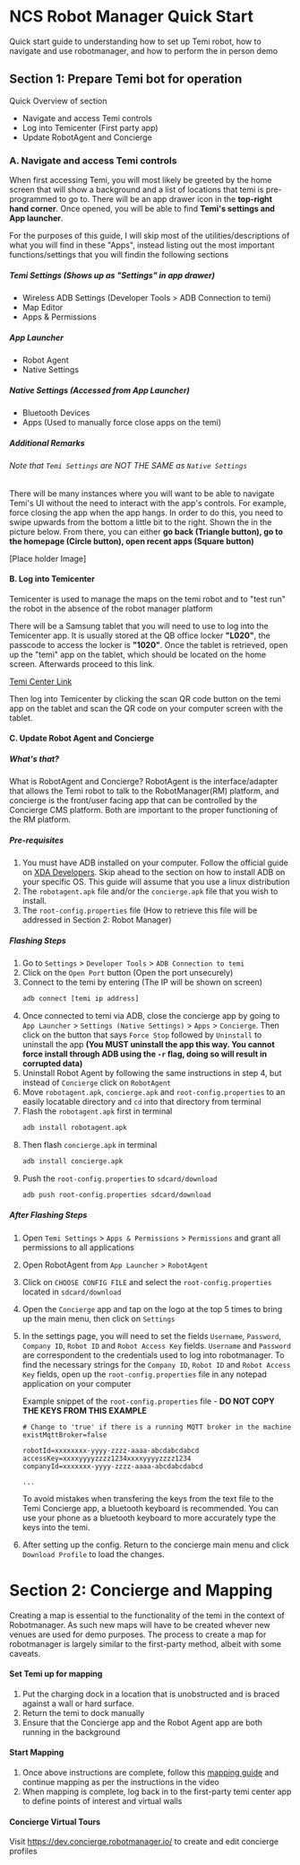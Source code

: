 # NCS Robot Manager Quick Start

Quick start guide to understanding how to set up Temi robot, how to navigate and use robotmanager, and how to perform the in person demo

## Section 1: Prepare Temi bot for operation

Quick Overview of section
- Navigate and access Temi controls
- Log into Temicenter (First party app)
- Update RobotAgent and Concierge

### A. Navigate and access Temi controls

When first accessing Temi, you will most likely be greeted by the home screen that will show a background and a list of locations that temi is pre-programmed to go to. There will be an app drawer icon in the **top-right hand corner**. Once opened, you will be able to find **Temi's settings and App launcher**. 

For the purposes of this guide, I will skip most of the utilities/descriptions of what you will find in these "Apps", instead listing out the most important functions/settings that you will findin the following sections
##### Temi Settings (Shows up as "Settings" in app drawer) #####
 - Wireless ADB Settings (Developer Tools > ADB Connection to temi) 
 - Map Editor
 - Apps & Permissions

##### App Launcher #####
 - Robot Agent
 - Native Settings

##### Native Settings (Accessed from App Launcher) #####
 - Bluetooth Devices
 - Apps (Used to manually force close apps on the temi)

##### Additional Remarks #####

###### Note that `Temi Settings` are NOT THE SAME as `Native Settings` ######

There will be many instances where you will want to be able to navigate Temi's UI without the need to interact with the app's controls. For example, force closing the app when the app hangs. In order to do this, you need to swipe upwards from the bottom a little bit to the right. Shown the in the picture below. From there, you can either __go back (Triangle button), go to the homepage (Circle button), open recent apps (Square button)__

[Place holder Image]

#### B. Log into Temicenter ####

Temicenter is used to manage the maps on the temi robot and to "test run" the robot in the absence of the robot manager platform

There will be a Samsung tablet that you will need to use to log into the Temicenter app. It is usually stored at the QB office locker __"L020"__, the passcode to access the locker is __"1020"__. Once the tablet is retrieved, open up the "temi" app on the tablet, which should be located on the home screen. Afterwards proceed to this link.

[Temi Center Link]

Then log into Temicenter by clicking the scan QR code button on the temi app on the tablet and scan the QR code on your computer screen with the tablet.

#### C. Update Robot Agent and Concierge
##### What's that? #####
What is RobotAgent and Concierge? RobotAgent is the interface/adapter that allows the Temi robot to talk to the RobotManager(RM) platform, and concierge is the front/user facing app that can be controlled by the Concierge CMS platform. Both are important to the proper functioning of the RM platform.

##### Pre-requisites #####
1. You must have ADB installed on your computer. Follow the official guide on [XDA Developers]. Skip ahead to the section on how to install ADB on your specific OS. This guide will assume that you use a linux distribution 
2. The `robotagent.apk` file and/or the `concierge.apk` file that you wish to install.
3. The `root-config.properties` file (How to retrieve this file will be addressed in Section 2: Robot Manager)

##### Flashing Steps #####
1. Go to `Settings` > `Developer Tools` > `ADB Connection to temi`
2. Click on the `Open Port` button (Open the port unsecurely)
3. Connect to the temi by entering (The IP will be shown on screen)
   ```sh
   adb connect [temi ip address] 
   ```
4. Once connected to temi via ADB, close the concierge app by going to `App Launcher` > `Settings (Native Settings)` > `Apps` > `Concierge`. Then click on the button that says `Force Stop` followed by `Uninstall` to uninstall the app __(You MUST uninstall the app this way. You cannot force install through ADB using the `-r` flag, doing so will result in corrupted data)__
5. Uninstall Robot Agent by following the same instructions in step 4, but instead of `Concierge` click on `RobotAgent`
6. Move `robotagent.apk`, `concierge.apk` and `root-config.properties` to an easily locatable directory and `cd` into that directory from terminal
7. Flash the `robotagent.apk` first in terminal
   ```sh
   adb install robotagent.apk
   ```
8. Then flash `concierge.apk` in terminal
   ```sh
   adb install concierge.apk
   ```
9. Push the `root-config.properties` to `sdcard/download`
    ```sh
    adb push root-config.properties sdcard/download
    ```

##### After Flashing Steps #####
1. Open `Temi Settings` > `Apps & Permissions` > `Permissions` and grant all permissions to all applications 
2. Open RobotAgent from `App Launcher` > `RobotAgent`
3. Click on `CHOOSE CONFIG FILE` and select the `root-config.properties` located in `sdcard/download`
4. Open the `Concierge` app and tap on the logo at the top 5 times to bring up the main menu, then click on `Settings`
5. In the settings page, you will need to set the fields `Username`, `Password`, `Company ID`, `Robot ID` and `Robot Access Key` fields. `Username` and `Password` are correspondent to the credentials used to log into robotmanager. To find the necessary strings for the `Company ID`, `Robot ID` and `Robot Access Key` fields, open up the `root-config.properties` file in any notepad application on your computer 
    
    Example snippet of the `root-config.properties` file - **DO NOT COPY THE KEYS FROM THIS EXAMPLE**
    ```
    # Change to 'true' if there is a running MQTT broker in the machine
    existMqttBroker=false
    
    robotId=xxxxxxxx-yyyy-zzzz-aaaa-abcdabcdabcd
    accessKey=xxxxyyyyzzzz1234xxxxyyyyzzzz1234
    companyId=xxxxxxx-yyyy-zzzz-aaaa-abcdabcdabcd
    
    ...
    ```
    To avoid mistakes when transfering the keys from the text file to the Temi Concierge app, a bluetooth keyboard is recommended. You can use your phone as a bluetooth keyboard to more accurately type the keys into the temi.
    
6. After setting up the config. Return to the concierge main menu and click `Download Profile` to load the changes.

# Section 2: Concierge and Mapping

Creating a map is essential to the functionality of the temi in the context of Robotmanager. As such new maps will have to be created whever new venues are used for demo purposes. The process to create a map for robotmanager is largely similar to the first-party method, albeit with some caveats.

#### Set Temi up for mapping ####
1. Put the charging dock in a location that is unobstructed and is braced against a wall or hard surface.
2. Return the temi to dock manually
3. Ensure that the Concierge app and the Robot Agent app are both running in the background

#### Start Mapping ####

1. Once above instructions are complete, follow this [mapping guide] and continue mapping as per the instructions in the video
2. When mapping is complete, log back in to the first-party temi center app to define points of interest and virtual walls
   
#### Concierge Virtual Tours ####
Visit https://dev.concierge.robotmanager.io/ to create and edit concierge profiles


   [Temi Center Link]: <https://center.robotemi.com/>
   [XDA Developers]: <https://www.xda-developers.com/install-adb-windows-macos-linux/#what-is-android-debug-bridge-adb>
   [mapping guide]: <https://www.robotemi.com/tv/how-to-map/>

